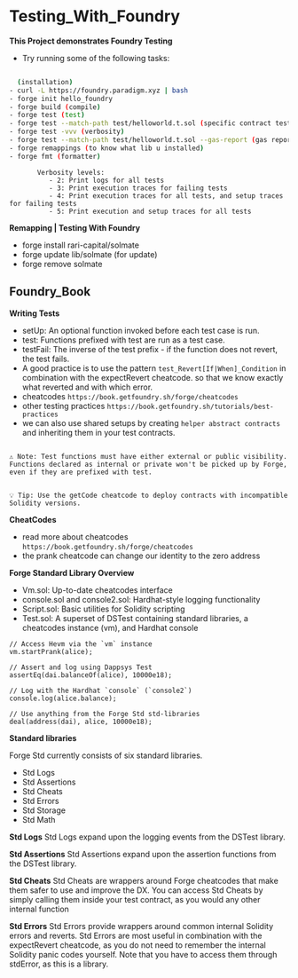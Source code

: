 # Testing_With_Foundry

**This Project demonstrates Foundry Testing**

- Try running some of the following tasks:

```bash

  (installation)
- curl -L https://foundry.paradigm.xyz | bash
- forge init hello_foundry
- forge build (compile)
- forge test (test)
- forge test --match-path test/helloworld.t.sol (specific contract test)
- forge test -vvv (verbosity)
- forge test --match-path test/helloworld.t.sol --gas-report (gas report)
- forge remappings (to know what lib u installed)
- forge fmt (formatter)
```

```
       Verbosity levels:
          - 2: Print logs for all tests
          - 3: Print execution traces for failing tests
          - 4: Print execution traces for all tests, and setup traces for failing tests
          - 5: Print execution and setup traces for all tests
```

**Remapping | Testing With Foundry**

- forge install rari-capital/solmate
- forge update lib/solmate (for update)
- forge remove solmate

## Foundry_Book

**Writing Tests**

- setUp: An optional function invoked before each test case is run.
- test: Functions prefixed with test are run as a test case.
- testFail: The inverse of the test prefix - if the function does not revert, the test fails.
- A good practice is to use the pattern `test_Revert[If|When]_Condition` in combination with the expectRevert cheatcode. so that we know exactly what reverted and with which error.
- cheatcodes `https://book.getfoundry.sh/forge/cheatcodes`
- other testing practices `https://book.getfoundry.sh/tutorials/best-practices`
- we can also use shared setups by creating `helper abstract contracts` and inheriting them in your test contracts.

```

⚠️ Note: Test functions must have either external or public visibility. Functions declared as internal or private won't be picked up by Forge, even if they are prefixed with test.

```

```

💡 Tip: Use the getCode cheatcode to deploy contracts with incompatible Solidity versions.

```

**CheatCodes**

- read more about cheatcodes
  `https://book.getfoundry.sh/forge/cheatcodes`
- the prank cheatcode can change our identity to the zero address

**Forge Standard Library Overview**

- Vm.sol: Up-to-date cheatcodes interface
- console.sol and console2.sol: Hardhat-style logging functionality
- Script.sol: Basic utilities for Solidity scripting
- Test.sol: A superset of DSTest containing standard libraries, a cheatcodes instance (vm), and Hardhat console

```
// Access Hevm via the `vm` instance
vm.startPrank(alice);

// Assert and log using Dappsys Test
assertEq(dai.balanceOf(alice), 10000e18);

// Log with the Hardhat `console` (`console2`)
console.log(alice.balance);

// Use anything from the Forge Std std-libraries
deal(address(dai), alice, 10000e18);
```

**Standard libraries**

Forge Std currently consists of six standard libraries.

- Std Logs
- Std Assertions
- Std Cheats
- Std Errors
- Std Storage
- Std Math

**Std Logs**
Std Logs expand upon the logging events from the DSTest library.

**Std Assertions**
Std Assertions expand upon the assertion functions from the DSTest library.

**Std Cheats**
Std Cheats are wrappers around Forge cheatcodes that make them safer to use and improve the DX.
You can access Std Cheats by simply calling them inside your test contract, as you would any other internal function

**Std Errors**
Std Errors provide wrappers around common internal Solidity errors and reverts.
Std Errors are most useful in combination with the expectRevert cheatcode, as you do not need to remember the internal Solidity panic codes yourself. Note that you have to access them through stdError, as this is a library.
